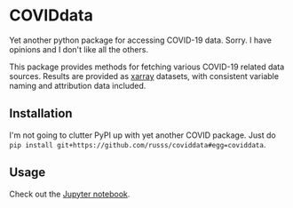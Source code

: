 # COVIDdata

Yet another python package for accessing COVID-19 data. Sorry. I have opinions and I don't like all the others.

This package provides methods for fetching various COVID-19 related data sources. Results are provided as [xarray](http://xarray.pydata.org/) datasets, with consistent variable naming and attribution data included.

## Installation

I'm not going to clutter PyPI up with yet another COVID package. Just do `pip install git+https://github.com/russs/coviddata#egg=coviddata`.

## Usage

Check out the [Jupyter notebook](https://nbviewer.jupyter.org/github/russss/coviddata/blob/master/README.ipynb).

